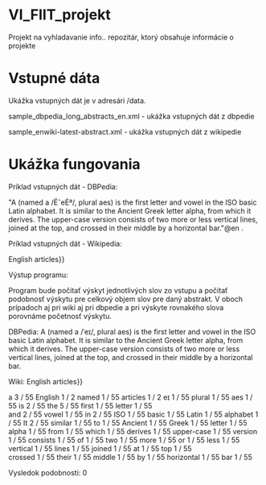 VI_FIIT_projekt
================

Projekt na vyhladavanie info.. repozitár, ktorý obsahuje informácie o projekte

Vstupné dáta
================

Ukážka vstupných dát je v adresári /data.

sample_dbpedia_long_abstracts_en.xml - ukážka vstupných dát z dbpedie

sample_enwiki-latest-abstract.xml - ukážka vstupných dát z wikipedie

Ukážka fungovania
===================

Príklad vstupných dát - DBPedia:

"A (named a /ËˆeÉª/, plural aes) is the first letter and vowel in the ISO basic Latin alphabet. It is similar to the Ancient Greek letter alpha, from which it derives. The upper-case version consists of two more or less vertical lines, joined at the top, and crossed in their middle by a horizontal bar."@en .

Príklad vstupných dát - Wikipedia:

English articles}}

Výstup programu:

Program bude počítať výskyt jednotlivých slov zo vstupu a počítať podobnosť výskytu pre celkový objem slov pre daný abstrakt. V oboch prípadoch aj pri wiki aj pri dbpedie a pri výskyte rovnakého slova porovnáme početnosť výskytu.

DBPedia: A (named a /ˈeɪ/, plural aes) is the first letter and vowel in the ISO basic Latin alphabet. It is similar to the Ancient Greek letter alpha, from which it derives. The upper-case version consists of two more or less vertical lines, joined at the top, and crossed in their middle by a horizontal bar.

Wiki: English articles}}

a 3 / 55		English 1 / 2
named 1 / 55		articles 1 / 2 
eɪ 1 / 55
plural 1 / 55
aes 1 / 55
is 2 / 55
the 5 / 55
first 1 / 55
letter 1 / 55	
and 2 / 55
vowel 1 / 55
in 2 / 55
ISO 1 / 55
basic 1 / 55
Latin 1 / 55
alphabet 1 / 55
It 2 / 55
similar 1 / 55 
to 1 / 55
Ancient 1 / 55
Greek 1 / 55
letter 1 / 55
alpha 1 / 55
from 1 / 55
which 1 / 55
derives 1 / 55
upper-case 1 / 55
version 1 / 55
consists 1 / 55
of 1 / 55
two 1 / 55
more 1 / 55
or 1 / 55
less 1 / 55 
vertical 1 / 55
lines 1 / 55
joined 1 / 55
at 1 / 55
top 1 / 55		
crossed 1 / 55
their 1 / 55
middle 1 / 55
by 1 / 55
horizontal 1 / 55
bar 1 / 55

Vysledok podobnosti: 0
